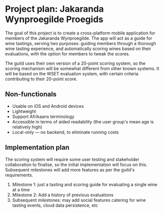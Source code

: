 # Project plan: Jakaranda Wynproegilde Proegids

The goal of this project is to create a cross-platform mobile application for members of the Jakaranda Wynproegilde. The app will act as a guide for wine tastings, serving two purposes: guiding members through a thorough wine tasting experience, and automatically scoring wines based on their evaluations, with the option for members to tweak the scores.

The guild uses their own version of a 20-point scoring system, so the scoring mechanism will be somewhat different from other known systems. It will be based on the WSET evaluation system, with certain criteria contributing to their 20-point score.

## Non-functionals

- Usable on iOS and Android devices
- Lightweight
- Support Afrikaans terminology
- Accessible in terms of aided readability (the user group's mean age is relatively high)
- Local-only — no backend, to eliminate running costs

## Implementation plan

The scoring system will require some user testing and stakeholder collaboration to finalise, so the initial implementation will focus on this. Subsequent milestones will add more features as per the guild's requirements. 

1. Milestone 1: just a tasting and scoring guide for evaluating a single wine at a time
2. Milestone 2: Add a history of previous evaluations
3. Subsequent milestones: may add social features catering for wine tasting events, cloud data persistence, etc

